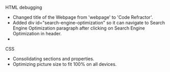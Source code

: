 HTML debugging
* Changed title of the Webpage from 'webpage' to 'Code Refractor'.
* Added div id="search-engine-optimization" so it can navigate to Search Engine Optimization paragraph
  after clicking on Search Engine Optimization in header.
* 

CSS
* Consolidating sections and properties.
* Optimizing  picture size to fit 100% on all devices.